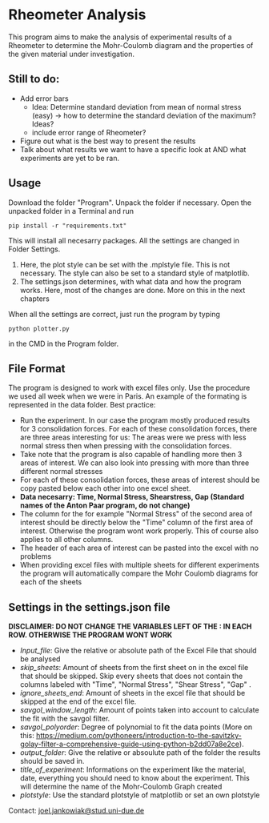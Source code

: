 ﻿# Rheometer Analysis
This program aims to make the analysis of experimental results of a Rheometer to determine the Mohr-Coulomb diagram and the properties of the given material under investigation.

## Still to do:
- Add error bars
  - Idea: Determine standard deviation from mean of normal stress (easy) -> how to determine the standard deviation of the maximum? Ideas?
  - include error range of Rheometer?
- Figure out what is the best way to present the results
- Talk about what results we want to have a specific look at AND what experiments are yet to be ran.

## Usage
Download the folder "Program". Unpack the folder if necessary. Open the unpacked folder in a Terminal and run 
```
pip install -r "requirements.txt"
```
This will install all necesarry packages. 
All the settings are changed in Folder Settings. 
1. Here, the plot style can be set with the .mplstyle file. This is not necessary. The style can also be set to a standard style of matplotlib.
2. The settings.json determines, with what data and how the program works. Here, most of the changes are done. More on this in the next chapters

When all the settings are correct, just run the program by typing
```
python plotter.py
```
in the CMD in the Program folder.
## File Format
The program is designed to work with excel files only. Use the procedure we used all week when we were in Paris. An example of the formating is represented in the data folder. 
Best practice:
- Run the experiment. In our case the program mostly produced results for 3 consolidation forces. For each of these consolidation forces, there are three areas interesting for us: The areas were we press with less normal stress then when pressing with the consolidation forces.
- Take note that the program is also capable of handling more then 3 areas of interest. We can also look into pressing with more than three different normal stresses
- For each of these consolidation forces, these areas of interest should be copy pasted below each other into one excel sheet.
- **Data necesarry: Time, Normal Stress, Shearstress, Gap (Standard names of the Anton Paar program, do not change)**
- The column for the for example "Normal Stress"  of the second area of interest should be directly below the "Time" column of the first area of interest. Otherwise the program wont work properly. This of course also applies to all other columns.
- The header of each area of interest can be pasted into the excel with no problems
- When providing excel files with multiple sheets for different experiments the program will automatically compare the Mohr Coulomb diagrams for each of the sheets

## Settings in the settings.json file
**DISCLAIMER: DO NOT CHANGE THE VARIABLES LEFT OF THE : IN EACH ROW. OTHERWISE THE PROGRAM WONT WORK**
- *Input_file*: Give the relative or absolute path of the Excel File that should be analysed
- *skip_sheets*: Amount of sheets from the first sheet on in the excel file that should be skipped. Skip every sheets that does not contain the columns labeled with "Time", "Normal Stress", "Shear Stress", "Gap" .
- *ignore_sheets_end*: Amount of sheets in the excel file that should be skipped at the end of the excel file.
- *savgol_window_length*: Amount of points taken into account to calculate the fit with the savgol filter.
- *savgol_polyorder*: Degree of polynomial to fit the data points (More on this: https://medium.com/pythoneers/introduction-to-the-savitzky-golay-filter-a-comprehensive-guide-using-python-b2dd07a8e2ce).
- *output_folder*: Give the relative or absoulute path of the folder the results should be saved in.
- *title_of_experiment*: Informations on the experiment like the material, date, everything you should need to know about the experiment. This will determine the name of the Mohr-Coulomb Graph created
- *plotstyle*: Use the standard plotstyle of matplotlib or set an own plotstyle



Contact: joel.jankowiak@stud.uni-due.de



